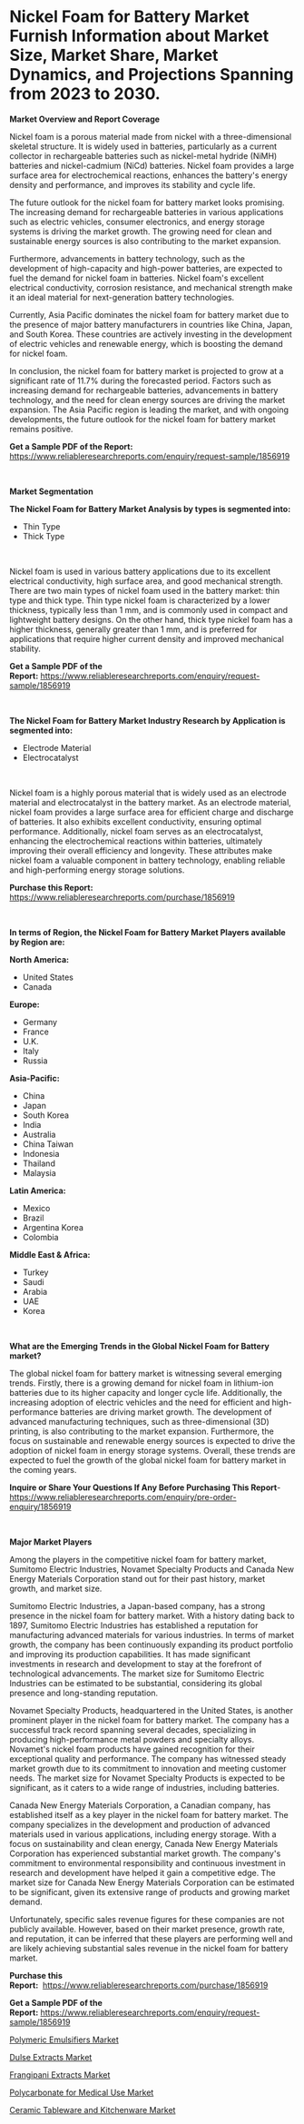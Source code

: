 <p><h1>Nickel Foam for Battery Market Furnish Information about Market Size, Market Share, Market Dynamics, and Projections Spanning from 2023 to 2030.</h1></p><p><strong>Market Overview and Report Coverage</strong></p>
<p><p>Nickel foam is a porous material made from nickel with a three-dimensional skeletal structure. It is widely used in batteries, particularly as a current collector in rechargeable batteries such as nickel-metal hydride (NiMH) batteries and nickel-cadmium (NiCd) batteries. Nickel foam provides a large surface area for electrochemical reactions, enhances the battery's energy density and performance, and improves its stability and cycle life.</p><p>The future outlook for the nickel foam for battery market looks promising. The increasing demand for rechargeable batteries in various applications such as electric vehicles, consumer electronics, and energy storage systems is driving the market growth. The growing need for clean and sustainable energy sources is also contributing to the market expansion.</p><p>Furthermore, advancements in battery technology, such as the development of high-capacity and high-power batteries, are expected to fuel the demand for nickel foam in batteries. Nickel foam's excellent electrical conductivity, corrosion resistance, and mechanical strength make it an ideal material for next-generation battery technologies.</p><p>Currently, Asia Pacific dominates the nickel foam for battery market due to the presence of major battery manufacturers in countries like China, Japan, and South Korea. These countries are actively investing in the development of electric vehicles and renewable energy, which is boosting the demand for nickel foam.</p><p>In conclusion, the nickel foam for battery market is projected to grow at a significant rate of 11.7% during the forecasted period. Factors such as increasing demand for rechargeable batteries, advancements in battery technology, and the need for clean energy sources are driving the market expansion. The Asia Pacific region is leading the market, and with ongoing developments, the future outlook for the nickel foam for battery market remains positive.</p></p>
<p><strong>Get a Sample PDF of the Report:</strong> <a href="https://www.reliableresearchreports.com/enquiry/request-sample/1856919">https://www.reliableresearchreports.com/enquiry/request-sample/1856919</a></p>
<p>&nbsp;</p>
<p><strong>Market Segmentation</strong></p>
<p><strong>The Nickel Foam for Battery Market Analysis by types is segmented into:</strong></p>
<p><ul><li>Thin Type</li><li>Thick Type</li></ul></p>
<p>&nbsp;</p>
<p><p>Nickel foam is used in various battery applications due to its excellent electrical conductivity, high surface area, and good mechanical strength. There are two main types of nickel foam used in the battery market: thin type and thick type. Thin type nickel foam is characterized by a lower thickness, typically less than 1 mm, and is commonly used in compact and lightweight battery designs. On the other hand, thick type nickel foam has a higher thickness, generally greater than 1 mm, and is preferred for applications that require higher current density and improved mechanical stability.</p></p>
<p><strong>Get a Sample PDF of the Report:</strong>&nbsp;<a href="https://www.reliableresearchreports.com/enquiry/request-sample/1856919">https://www.reliableresearchreports.com/enquiry/request-sample/1856919</a></p>
<p>&nbsp;</p>
<p><strong>The Nickel Foam for Battery Market Industry Research by Application is segmented into:</strong></p>
<p><ul><li>Electrode Material</li><li>Electrocatalyst</li></ul></p>
<p>&nbsp;</p>
<p><p>Nickel foam is a highly porous material that is widely used as an electrode material and electrocatalyst in the battery market. As an electrode material, nickel foam provides a large surface area for efficient charge and discharge of batteries. It also exhibits excellent conductivity, ensuring optimal performance. Additionally, nickel foam serves as an electrocatalyst, enhancing the electrochemical reactions within batteries, ultimately improving their overall efficiency and longevity. These attributes make nickel foam a valuable component in battery technology, enabling reliable and high-performing energy storage solutions.</p></p>
<p><strong>Purchase this Report:</strong>&nbsp; <a href="https://www.reliableresearchreports.com/purchase/1856919">https://www.reliableresearchreports.com/purchase/1856919</a></p>
<p>&nbsp;</p>
<p><strong>In terms of Region, the Nickel Foam for Battery Market Players available by Region are:</strong></p>
<p>
    <p> <strong> North America: </strong>
        <ul>
            <li>United States</li>
            <li>Canada</li>
        </ul>
        </p> 
    <p> <strong> Europe: </strong>
        <ul>
            <li>Germany</li>
            <li>France</li>
            <li>U.K.</li>
            <li>Italy</li>
            <li>Russia</li>
        </ul>
        </p> 
    <p> <strong> Asia-Pacific: </strong>
        <ul>
            <li>China</li>
            <li>Japan</li>
            <li>South Korea</li>
            <li>India</li>
            <li>Australia</li>
            <li>China Taiwan</li>
            <li>Indonesia</li>
            <li>Thailand</li>
            <li>Malaysia</li>
        </ul>
        </p> 
    <p> <strong> Latin America: </strong>
        <ul>
            <li>Mexico</li>
            <li>Brazil</li>
            <li>Argentina Korea</li>
            <li>Colombia</li>
        </ul>
        </p> 
    <p> <strong> Middle East & Africa: </strong>
        <ul>
            <li>Turkey</li>
            <li>Saudi</li>
            <li>Arabia</li>
            <li>UAE</li>
            <li>Korea</li>
        </ul>
    </p>
    </p>
<p>&nbsp;</p>
<p><strong>What are the Emerging Trends in the Global Nickel Foam for Battery market?</strong></p>
<p><p>The global nickel foam for battery market is witnessing several emerging trends. Firstly, there is a growing demand for nickel foam in lithium-ion batteries due to its higher capacity and longer cycle life. Additionally, the increasing adoption of electric vehicles and the need for efficient and high-performance batteries are driving market growth. The development of advanced manufacturing techniques, such as three-dimensional (3D) printing, is also contributing to the market expansion. Furthermore, the focus on sustainable and renewable energy sources is expected to drive the adoption of nickel foam in energy storage systems. Overall, these trends are expected to fuel the growth of the global nickel foam for battery market in the coming years.</p></p>
<p><strong>Inquire or Share Your Questions If Any Before Purchasing This Report</strong>- <a href="https://www.reliableresearchreports.com/enquiry/pre-order-enquiry/1856919">https://www.reliableresearchreports.com/enquiry/pre-order-enquiry/1856919</a></p>
<p>&nbsp;</p>
<p><strong>Major Market Players</strong></p>
<p><p>Among the players in the competitive nickel foam for battery market, Sumitomo Electric Industries, Novamet Specialty Products and Canada New Energy Materials Corporation stand out for their past history, market growth, and market size.</p><p>Sumitomo Electric Industries, a Japan-based company, has a strong presence in the nickel foam for battery market. With a history dating back to 1897, Sumitomo Electric Industries has established a reputation for manufacturing advanced materials for various industries. In terms of market growth, the company has been continuously expanding its product portfolio and improving its production capabilities. It has made significant investments in research and development to stay at the forefront of technological advancements. The market size for Sumitomo Electric Industries can be estimated to be substantial, considering its global presence and long-standing reputation.</p><p>Novamet Specialty Products, headquartered in the United States, is another prominent player in the nickel foam for battery market. The company has a successful track record spanning several decades, specializing in producing high-performance metal powders and specialty alloys. Novamet's nickel foam products have gained recognition for their exceptional quality and performance. The company has witnessed steady market growth due to its commitment to innovation and meeting customer needs. The market size for Novamet Specialty Products is expected to be significant, as it caters to a wide range of industries, including batteries.</p><p>Canada New Energy Materials Corporation, a Canadian company, has established itself as a key player in the nickel foam for battery market. The company specializes in the development and production of advanced materials used in various applications, including energy storage. With a focus on sustainability and clean energy, Canada New Energy Materials Corporation has experienced substantial market growth. The company's commitment to environmental responsibility and continuous investment in research and development have helped it gain a competitive edge. The market size for Canada New Energy Materials Corporation can be estimated to be significant, given its extensive range of products and growing market demand.</p><p>Unfortunately, specific sales revenue figures for these companies are not publicly available. However, based on their market presence, growth rate, and reputation, it can be inferred that these players are performing well and are likely achieving substantial sales revenue in the nickel foam for battery market.</p></p>
<p><strong>Purchase this Report:</strong>&nbsp;&nbsp;<a href="https://www.reliableresearchreports.com/purchase/1856919">https://www.reliableresearchreports.com/purchase/1856919</a></p>
<p></p>
<p><strong>Get a Sample PDF of the Report:</strong>&nbsp;<a href="https://www.reliableresearchreports.com/enquiry/request-sample/1856919">https://www.reliableresearchreports.com/enquiry/request-sample/1856919</a></p>
<p><p><a href="https://www.linkedin.com/pulse/polymeric-emulsifiers-market-size-share-amp-trends-analysis/">Polymeric Emulsifiers Market</a></p><p><a href="https://github.com/dringals/Market-Research-Report-List-1/blob/main/dulse-extracts-market.md">Dulse Extracts Market</a></p><p><a href="https://github.com/Paul14Anderson63/Market-Research-Report-List-1/blob/main/frangipani-extracts-market.md">Frangipani Extracts Market</a></p><p><a href="https://medium.com/@walterstanley64/polycarbonate-for-medical-use-market-focuses-on-market-share-size-and-projected-forecast-till-2030-452a2957a471">Polycarbonate for Medical Use Market</a></p><p><a href="https://medium.com/@alanwatkins6h/ceramic-tableware-and-kitchenware-market-research-report-its-history-and-forecast-2023-to-2030-311d10e3bc1b">Ceramic Tableware and Kitchenware Market</a></p></p>